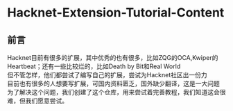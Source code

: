 # Hacknet-Extension-Tutorial-Content

## 前言  
Hacknet目前有很多的扩展，其中优秀的也有很多，比如ZQG的OCA,Kwiper的Heartbeat；还有一些比较烂的，比如Death by Bit和Real World  
但不管怎样，他们都尝试了编写自己的扩展，尝试为Hacknet社区出一份力  
目前也有很多的人想要写扩展，可国内资料匮乏，国外缺少翻译，这是一大问题  
为了解决这个问题，我们创建了这个仓库，用来尝试着完善教程，我们知道这会很难，但我们愿意尝试。